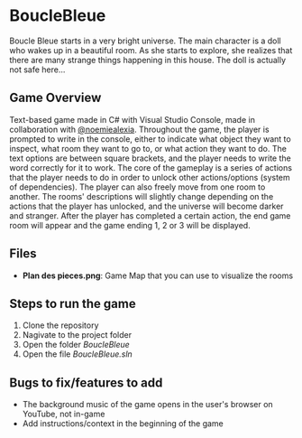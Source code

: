 # BoucleBleue
Boucle Bleue starts in a very bright universe. The main character is a doll who wakes up in a beautiful room. As she starts to explore, she realizes that there are many strange things happening in this house. The doll is actually not safe here...

## Game Overview
Text-based game made in C# with Visual Studio Console, made in collaboration with [@noemiealexia](https://github.com/noemiealexia). Throughout the game, the player is prompted to write in the console, either to indicate what object they want to inspect, what room they want to go to, or what action they want to do. The text options are between square brackets, and the player needs to write the word correctly for it to work. The core of the gameplay is a series of actions that the player needs to do in order to unlock other actions/options (system of dependencies). The player can also freely move from one room to another. The rooms' descriptions will slightly change depending on the actions that the player has unlocked, and the universe will become darker and stranger. After the player has completed a certain action, the end game room will appear and the game ending 1, 2 or 3 will be displayed. 

## Files
* **Plan des pieces.png**: Game Map that you can use to visualize the rooms

## Steps to run the game
1. Clone the repository
2. Nagivate to the project folder
3. Open the folder _BoucleBleue_
4. Open the file _BoucleBleue.sln_

## Bugs to fix/features to add
* The background music of the game opens in the user's browser on YouTube, not in-game
* Add instructions/context in the beginning of the game

